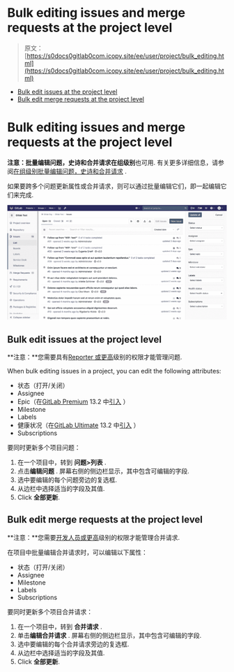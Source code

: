 # Bulk editing issues and merge requests at the project level

> 原文：[https://s0docs0gitlab0com.icopy.site/ee/user/project/bulk_editing.html](https://s0docs0gitlab0com.icopy.site/ee/user/project/bulk_editing.html)

*   [Bulk edit issues at the project level](#bulk-edit-issues-at-the-project-level)
*   [Bulk edit merge requests at the project level](#bulk-edit-merge-requests-at-the-project-level)

# Bulk editing issues and merge requests at the project level[](#bulk-editing-issues-and-merge-requests-at-the-project-level "Permalink")

**注意：**批量编辑问题，史诗和合并请求在**组级别**也可用. 有关更多详细信息，请参阅[在组级别批量编辑问题，史诗和合并请求](../group/bulk_editing/index.html) .

如果要跨多个问题更新属性或合并请求，则可以通过批量编辑它们，即一起编辑它们来完成.

[![Bulk editing](img/5b2694c5d35f9fdb42b43bb1f38ec29c.png)](img/bulk-editing_v13_2.png)

## Bulk edit issues at the project level[](#bulk-edit-issues-at-the-project-level "Permalink")

**注意：**您需要具有[Reporter 或更高](../permissions.html)级别的权限才能管理问题.

When bulk editing issues in a project, you can edit the following attributes:

*   状态（打开/关闭）
*   Assignee
*   Epic（在[GitLab Premium](https://about.gitlab.com/pricing/) 13.2 中[引入](https://gitlab.com/gitlab-org/gitlab/-/issues/210470) ）
*   Milestone
*   Labels
*   健康状况（在[GitLab Ultimate](https://about.gitlab.com/pricing/) 13.2 中[引入](https://gitlab.com/gitlab-org/gitlab/-/issues/218395) ）
*   Subscriptions

要同时更新多个项目问题：

1.  在一个项目中，转到 **问题>列表** .
2.  点击**编辑问题** . 屏幕右侧的侧边栏显示，其中包含可编辑的字段.
3.  选中要编辑的每个问题旁边的复选框.
4.  从边栏中选择适当的字段及其值.
5.  Click **全部更新**.

## Bulk edit merge requests at the project level[](#bulk-edit-merge-requests-at-the-project-level "Permalink")

**注意：**您需要[开发人员或更高](../permissions.html)级别的权限才能管理合并请求.

在项目中批量编辑合并请求时，可以编辑以下属性：

*   状态（打开/关闭）
*   Assignee
*   Milestone
*   Labels
*   Subscriptions

要同时更新多个项目合并请求：

1.  在一个项目中，转到 **合并请求** .
2.  单击**编辑合并请求** . 屏幕右侧的侧边栏显示，其中包含可编辑的字段.
3.  选中要编辑的每个合并请求旁边的复选框.
4.  从边栏中选择适当的字段及其值.
5.  Click **全部更新**.